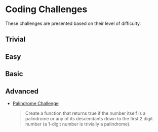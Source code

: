 # Coding Challenges
These challenges are presented based on their level of difficulty.

## Trivial

## Easy

## Basic

## Advanced
 - [Palindrome Challenge](https://github.com/jtapia295/Coding_Challenges/blob/main/Coding_Challenges/PalindromeChallenge.cs)
    > Create a function that returns true if the number itself is a palindrome or any of its descendants down to the first 2 digit number (a 1-digit number is trivially a  palindrome).

 
